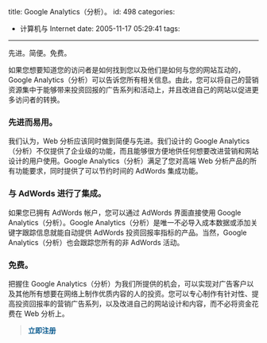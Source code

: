 title: Google Analytics（分析）。
id: 498
categories:
  - 计算机与 Internet
date: 2005-11-17 05:29:41
tags:
---

<div id="msgcns!9697D6160EFEBC17!382" class="bvMsg"><div>
先进。简便。免费。 

如果您想要知道您的访问者是如何找到您以及他们是如何与您的网站互动的，Google Analytics（分析）可以告诉您所有相关信息。由此，您可以将自己的营销资源集中于能够带来投资回报的广告系列和活动上，并且改进自己的网站以促进更多访问者的转换。

### 先进而易用。

我们认为，Web 分析应该同时做到简便与先进。我们设计的 Google Analytics（分析）不仅提供了企业级的功能，而且能够很方便地供任何想要改进营销和网站设计的用户使用。Google Analytics（分析）满足了您对高端 Web 分析产品的所有功能要求，同时提供了可以节约时间的 AdWords 集成功能。

### 与 AdWords 进行了集成。

如果您已拥有 AdWords 帐户，您可以通过 AdWords 界面直接使用 Google Analytics（分析）。Google Analytics（分析）是唯一不必导入成本数据或添加关键字跟踪信息就能自动提供 AdWords 投资回报率指标的产品。当然，Google Analytics（分析）也会跟踪您所有的非 AdWords 活动。

### 免费。

把握住 Google Analytics（分析）为我们所提供的机会，可以实现对广告客户以及其他所有想要在网络上制作优质内容的人的投资。您可以专心制作有针对性、提高投资回报率的营销广告系列，以及改进自己的网站设计和内容，而不必将资金花费在 Web 分析上。

> **<font color="#0d5d91">[](http://www.google.com/analytics/zh-CN/sign_up.html)</font>**
> **<font color="#0d5d91">立即注册</font>**</div></div>